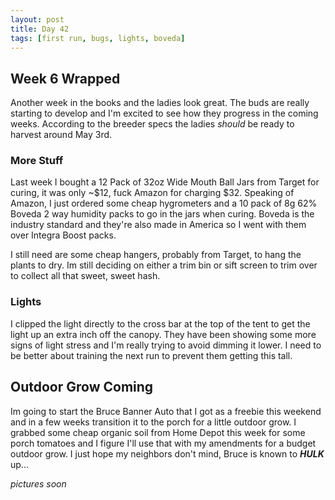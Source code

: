```yaml
---
layout: post
title: Day 42
tags: [first run, bugs, lights, boveda]
---
```


## Week 6 Wrapped

Another week in the books and the ladies look great. The buds are really starting to develop and I'm excited to see how they progress in the coming weeks. According to the breeder specs the ladies <i class="purple">should</i> be ready to harvest around May 3rd.

### More Stuff

Last week I bought a 12 Pack of 32oz Wide Mouth Ball Jars from Target for curing, it was only ~$12, fuck Amazon for charging $32.
Speaking of Amazon, I just ordered some cheap hygrometers and a 10 pack of 8g 62% Boveda 2 way humidity packs to go in the jars when curing. Boveda is the industry standard and they're also made in America so I went with them over Integra Boost packs.

I still need are some cheap hangers, probably from Target, to hang the plants to dry. Im still deciding on either a trim bin or sift screen to trim over to collect all that sweet, sweet hash.

### Lights

I clipped the light directly to the cross bar at the top of the tent to get the light up an extra inch off the canopy. They have been showing some more signs of light stress and I'm really trying to avoid dimming it lower. I need to be better about training the next run to prevent them getting this tall.

## Outdoor Grow Coming

Im going to start the Bruce Banner Auto that I got as a freebie this weekend and in a few weeks transition it to the porch for a little outdoor grow. I grabbed some cheap organic soil from Home Depot this week for some porch tomatoes and I figure I'll use that with my amendments for a budget outdoor grow. I just hope my neighbors don't mind, Bruce is known to __<i class="green">HULK</i>__ up...

_pictures soon_